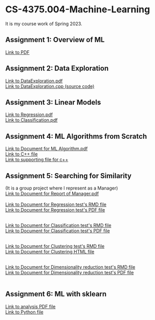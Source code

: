 # CS-4375.004-Machine-Learning
It is my course work of Spring 2023.

## Assignment 1: Overview of ML
[Link to PDF](https://github.com/Darnalsagar/CS-4375.004-Machine-Learning/blob/14f72ce8d26120543acde47ba7ec4a58d5510eae/Overview_of_ML.pdf)

## Assignment 2: Data Exploration
[Link to DataExploration.pdf](https://github.com/Darnalsagar/CS-4375.004-Machine-Learning/blob/a52c3473f6976c4b3521090ab063c0ca1548e8bf/DataExploration.pdf)<br>
[Link to DataExploration.cpp (source code)](https://github.com/Darnalsagar/CS-4375.004-Machine-Learning/blob/06572c56ecec32c6f7a50f68f7294b8da95cadb1/DataExploration.cpp)

## Assignment 3: Linear Models
[Link to Regression.pdf](https://github.com/Darnalsagar/CS-4375.004-Machine-Learning/blob/db8fcdbc73f8f01c8109dd7255d1ca7eb450f602/Regression.pdf)<br>
[Link to Classification.pdf](https://github.com/Darnalsagar/CS-4375.004-Machine-Learning/blob/db8fcdbc73f8f01c8109dd7255d1ca7eb450f602/Classification.pdf)

## Assignment 4: ML Algorithms from Scratch
[Link to Document for ML Algorithm.pdf](https://github.com/Darnalsagar/CS-4375.004-Machine-Learning/blob/a799495f9d0b3a43a797f76f64f1a484a08f90d3/updated_A4doc.pdf)<br>
[Link to C++ file](https://github.com/Darnalsagar/CS-4375.004-Machine-Learning/blob/a799495f9d0b3a43a797f76f64f1a484a08f90d3/A4.c)<br>
[Link to supporting file for c++](https://github.com/Darnalsagar/CS-4375.004-Machine-Learning/blob/8247407f19b8b06b4de60d73d0f7301bd8ff89fd/titanic_project.csv)<br>

## Assignment 5: Searching for Similarity
(It is a group project where I represent as a Manager)<br>
[Link to Document for Report of Manager.pdf](https://github.com/Darnalsagar/CS-4375.004-Machine-Learning/blob/fa476f5587262cd85a2202e519ea497a627dd80d/Searching%20for%20Similarity-%20Manager%20.pdf)
<br><br>
[Link to Document for Regression test's RMD file](https://github.com/Darnalsagar/CS-4375.004-Machine-Learning/blob/4ed4d59f0c972dde6067c354530e050213d9aefd/Regression.rmd)<br>
[Link to Document for Regression test's PDF file](https://github.com/Darnalsagar/CS-4375.004-Machine-Learning/blob/4ed4d59f0c972dde6067c354530e050213d9aefd/Regression.pdf)<br><br>

[Link to Document for Classification test's RMD file](https://github.com/Darnalsagar/CS-4375.004-Machine-Learning/blob/4ed4d59f0c972dde6067c354530e050213d9aefd/Project_2_Classification.Rmd)<br>
[Link to Document for Classification test's PDF file](https://github.com/Darnalsagar/CS-4375.004-Machine-Learning/blob/4ed4d59f0c972dde6067c354530e050213d9aefd/Project_2_Classification.pdf)<br><br>

[Link to Document for Clustering test's RMD file](https://github.com/Darnalsagar/CS-4375.004-Machine-Learning/blob/4ed4d59f0c972dde6067c354530e050213d9aefd/Portfolio%20-%20Clustering%20Similarity%20Notebook.Rmd)<br>
[Link to Document for Clustering HTML file](https://github.com/Darnalsagar/CS-4375.004-Machine-Learning/blob/4ed4d59f0c972dde6067c354530e050213d9aefd/Portfolio%20-%20Clustering%20Similarity%20Notebook.nb.html)<br><br>

[Link to Document for Dimensionality reduction test's RMD file](https://github.com/Darnalsagar/CS-4375.004-Machine-Learning/blob/4ed4d59f0c972dde6067c354530e050213d9aefd/sae.Rmd)<br>
[Link to Document for Dimensionality reduction test's PDF file](https://github.com/Darnalsagar/CS-4375.004-Machine-Learning/blob/4ed4d59f0c972dde6067c354530e050213d9aefd/sae.pdf)
<br><br>

## Assignment 6: ML with sklearn
[Link to analysis PDF file](https://github.com/Darnalsagar/CS-4375.004-Machine-Learning/blob/e702d3a2b4ea212c47e5790140d1d38776e619ff/assignment6.pdf)<br>
[Link to Python file](https://github.com/Darnalsagar/CS-4375.004-Machine-Learning/blob/e702d3a2b4ea212c47e5790140d1d38776e619ff/Portfolio_Assignment_ML_with_sklearn.ipynb)<br>
